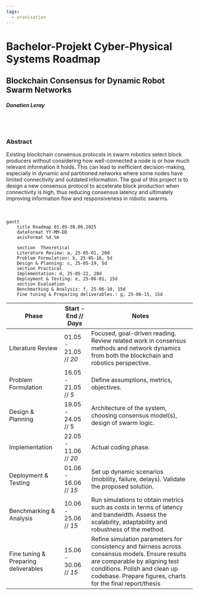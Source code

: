 ```yaml
---
tags:
  - oranisation
---
```


# Bachelor-Projekt Cyber-Physical Systems Roadmap
## Blockchain Consensus for Dynamic Robot Swarm Networks
##### Donatien Leray

\
&#8203;
### Abstract
Existing blockchain consensus protocols in swarm robotics select block producers without considering how well-connected a node is or how much relevant information it holds. This can lead to inefficient decision-making, especially in dynamic and partitioned networks where some nodes have limited connectivity and outdated information.
The goal of this project is to design a new consensus protocol to accelerate block production when connectivity is high, thus reducing consensus latency and ultimately improving information flow and responsiveness in robotic swarms.
\
\
&#8203;

```mermaid
gantt
    title Roadmap 01.05-30.06.2025
    dateFormat YY-MM-DD
    axisFormat %d.%m
    
    section  Theoretical 
    Literature Review: a, 25-05-01, 20d
    Problem Formulation: b, 25-05-16, 5d
    Design & Planning: c, 25-05-19, 5d 
    section Practical
    Implementation: d, 25-05-22, 20d
    Deployment & Testing: e, 25-06-01, 15d
    section Evaluation
    Benchmarking & Analysis: f, 25-06-10, 15d 
    Fine tuning & Preparing deliverables.: g, 25-06-15, 15d
```

|Phase | Start - End // *Days* | Notes|
|---|---|---|
|Literature Review | 01.05 - 21.05 // *20* | Focused, goal-driven reading. Review related work in consensus methods and network dynamics from both the blockchain and robotics perspective.|
|Problem Formulation | 16.05 - 21.05 // *5*| Define assumptions, metrics, objectives.|
|Design & Planning| 19.05 - 24.05 // 5|Architecture of the system, choosing consensus model(s), design of swarm logic.|
|Implementation | 22.05 - 11.06 // *20* | Actual coding phase.|
|Deployment & Testing | 01.06 - 16.06 // *15* | Set up dynamic scenarios (mobility, failure, delays). Validate the proposed solution.|
|Benchmarking & Analysis | 10.06 - 25.06 // *15*|  Run simulations to obtain metrics such as costs in terms of latency and bandwidth. Assess the scalability, adaptability and robustness of the method.|
|Fine tuning & Preparing deliverables | 15.06 - 30.06 // *15* |Refine simulation parameters for consistency and fairness across consensus models. Ensure results are comparable by aligning test conditions. Polish and clean up codebase. Prepare figures, charts for the final report/thesis |
